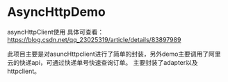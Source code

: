 # AsyncHttpDemo
asyncHttpClient使用
具体可查看：
https://blog.csdn.net/qq_23025319/article/details/83897989

此项目主要是对asuncHttpclient进行了简单的封装，另外demo主要调用了阿里云的快递api，可通过快递单号快速查询订单。
主要封装了adapter以及httpclient。
